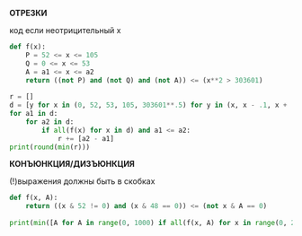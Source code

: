 **ОТРЕЗКИ**

код если неотрицительный x
```python
def f(x):  
    P = 52 <= x <= 105  
    Q = 0 <= x <= 53  
    A = a1 <= x <= a2  
    return ((not P) and (not Q) and (not A)) <= (x**2 > 303601)  
  
r = []  
d = [y for x in (0, 52, 53, 105, 303601**.5) for y in (x, x - .1, x + .1) if y >= 0]  
for a1 in d:  
    for a2 in d:  
        if all(f(x) for x in d) and a1 <= a2:  
            r += [a2 - a1]  
print(round(min(r)))
```

**КОНЪЮНКЦИЯ/ДИЗЪЮНКЦИЯ**

(!)выражения должны быть в скобках
```python
def f(x, A):  
    return ((x & 52 != 0) and (x & 48 == 0)) <= (not x & A == 0)  
  
print(min([A for A in range(0, 1000) if all(f(x, A) for x in range(0, 2000))]))
```
